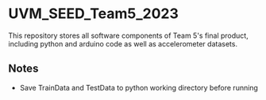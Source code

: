 # UVM_SEED_Team5_2023

This repository stores all software components of Team 5's final product, including python and arduino code as well as accelerometer datasets.

## Notes
- Save TrainData and TestData to python working directory before running
